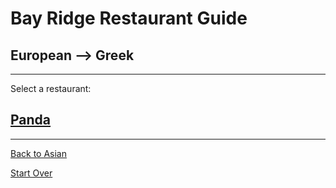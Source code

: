 # Bay Ridge Restaurant Guide
## European --> Greek
---
Select a restaurant:
## [Panda](https://www.pandabrooklyn.com/)
---
[Back to Asian](asian.md)

[Start Over](../home.md)